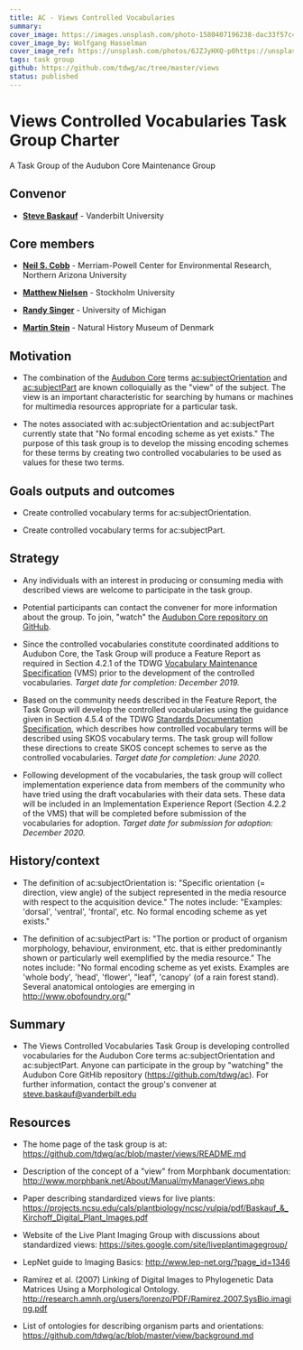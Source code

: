 ```yaml
---
title: AC - Views Controlled Vocabularies
summary: 
cover_image: https://images.unsplash.com/photo-1580407196238-dac33f57c410
cover_image_by: Wolfgang Hasselman
cover_image_ref: https://unsplash.com/photos/6JZJyHXQ-p0https://unsplash.com/photos/6JZJyHXQ-p0
tags: task group
github: https://github.com/tdwg/ac/tree/master/views
status: published
---
```


# Views Controlled Vocabularies Task Group Charter  
A Task Group of the Audubon Core Maintenance Group

## Convenor

  - [**Steve Baskauf**](mailto:steve.baskauf@vanderbilt.edu) - Vanderbilt
    University

## Core members

  - [**Neil S. Cobb**](mailto:neil.cobb@nau.edu) - Merriam-Powell Center for
    Environmental Research, Northern Arizona University

  - [**Matthew Nielsen**](mailto:matthew.nielsen@zoologi.su.se) - Stockholm
    University

  - [**Randy Singer**](mailto:randalas@umich.edu) - University of Michigan

  - [**Martin Stein**](mailto:mdv290@ku.dk) - Natural History Museum of Denmark

## Motivation

  - The combination of the [Audubon
    Core](https://www.tdwg.org/standards/ac/) terms
    [ac:subjectOrientation](https://tdwg.github.io/ac/termlist/#ac_subjectOrientation)
    and
    [ac:subjectPart](https://tdwg.github.io/ac/termlist/#ac_subjectPart)
    are known colloquially as the "view" of the subject. The view is an
    important characteristic for searching by humans or machines for
    multimedia resources appropriate for a particular task.

  - The notes associated with ac:subjectOrientation and ac:subjectPart
    currently state that "No formal encoding scheme as yet exists." The
    purpose of this task group is to develop the missing encoding
    schemes for these terms by creating two controlled vocabularies to
    be used as values for these two terms.

## Goals outputs and outcomes

  - Create controlled vocabulary terms for ac:subjectOrientation.

  - Create controlled vocabulary terms for ac:subjectPart.

## Strategy 

  - Any individuals with an interest in producing or consuming media
    with described views are welcome to participate in the task group.

  - Potential participants can contact the convener for more information
    about the group. To join, "watch" the [Audubon Core repository on
    GitHub](https://github.com/tdwg/ac).

  - Since the controlled vocabularies constitute coordinated additions
    to Audubon Core, the Task Group will produce a Feature Report as
    required in Section 4.2.1 of the TDWG [Vocabulary Maintenance
    Specification](https://github.com/tdwg/vocab/blob/master/vms/maintenance-specification.md)
    (VMS) prior to the development of the controlled vocabularies.
    *Target date for completion: December 2019.*

  - Based on the community needs described in the Feature Report, the
    Task Group will develop the controlled vocabularies using the
    guidance given in Section 4.5.4 of the TDWG [Standards Documentation
    Specification](https://github.com/tdwg/vocab/blob/master/sds/documentation-specification.md),
    which describes how controlled vocabulary terms will be described
    using SKOS vocabulary terms. The task group will follow these
    directions to create SKOS concept schemes to serve as the controlled
    vocabularies. *Target date for completion: June 2020.*

  - Following development of the vocabularies, the task group will
    collect implementation experience data from members of the community
    who have tried using the draft vocabularies with their data sets.
    These data will be included in an Implementation Experience Report
    (Section 4.2.2 of the VMS) that will be completed before submission
    of the vocabularies for adoption. *Target date for submission for
    adoption: December 2020.*

## History/context

  - The definition of ac:subjectOrientation is: "Specific orientation (=
    direction, view angle) of the subject represented in the media
    resource with respect to the acquisition device." The notes include:
    "Examples: 'dorsal', 'ventral', 'frontal', etc. No formal encoding
    scheme as yet exists."

  - The definition of ac:subjectPart is: "The portion or product of
    organism morphology, behaviour, environment, etc. that is either
    predominantly shown or particularly well exemplified by the media
    resource." The notes include: "No formal encoding scheme as yet
    exists. Examples are 'whole body', 'head', 'flower', "leaf",
    'canopy' (of a rain forest stand). Several anatomical ontologies are
    emerging in http://www.obofoundry.org/"

## Summary

  - The Views Controlled Vocabularies Task Group is developing
    controlled vocabularies for the Audubon Core terms
    ac:subjectOrientation and ac:subjectPart. Anyone can participate in
    the group by "watching" the Audubon Core GitHib repository
    (<https://github.com/tdwg/ac>). For further information, contact the
    group's convener at steve.baskauf@vanderbilt.edu

## Resources

  - The home page of the task group is at:
    <https://github.com/tdwg/ac/blob/master/views/README.md>

  - Description of the concept of a "view" from Morphbank documentation:
    <http://www.morphbank.net/About/Manual/myManagerViews.php>

  - Paper describing standardized views for live plants:
    <https://projects.ncsu.edu/cals/plantbiology/ncsc/vulpia/pdf/Baskauf_&_Kirchoff_Digital_Plant_Images.pdf>

  - Website of the Live Plant Imaging Group with discussions about
    standardized views:
    <https://sites.google.com/site/liveplantimagegroup/>

  - LepNet guide to Imaging Basics:
    <http://www.lep-net.org/?page_id=1346>

  - Ramírez et al. (2007) Linking of Digital Images to Phylogenetic Data
    Matrices Using a Morphological Ontology.
    <http://research.amnh.org/users/lorenzo/PDF/Ramirez.2007.SysBio.imaging.pdf>

  - List of ontologies for describing organism parts and orientations:
    <https://github.com/tdwg/ac/blob/master/view/background.md>
